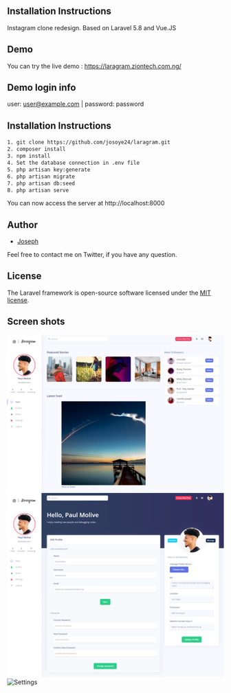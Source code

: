 ## Installation Instructions
Instagram clone redesign. Based on Laravel 5.8 and Vue.JS


## Demo
You can try the live demo : https://laragram.ziontech.com.ng/


## Demo login info

user: user@example.com | password: password


## Installation Instructions

```
1. git clone https://github.com/josoye24/laragram.git
2. composer install
3. npm install
4. Set the database connection in .env file
5. php artisan key:generate
6. php artisan migrate
7. php artisan db:seed
8. php artisan serve
```
You can now access the server at http://localhost:8000


## Author
 - [Joseph](https://twitter.com/josoye24)

Feel free to contact me on Twitter, if you have any question.


## License

The Laravel framework is open-source software licensed under the [MIT license](https://opensource.org/licenses/MIT).

## Screen shots

![Home](/Screens/Home.png)
![Profile](/Screens/Profile.png)
![Settings](/Screens/Settings.png)

